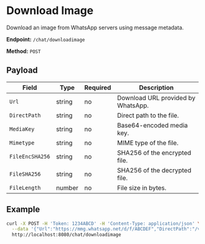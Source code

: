 # Download Image

Download an image from WhatsApp servers using message metadata.

**Endpoint:** `/chat/downloadimage`

**Method:** `POST`

## Payload

| Field | Type | Required | Description |
|-------|------|----------|-------------|
| `Url` | string | no | Download URL provided by WhatsApp. |
| `DirectPath` | string | no | Direct path to the file. |
| `MediaKey` | string | no | Base64-encoded media key. |
| `Mimetype` | string | no | MIME type of the file. |
| `FileEncSHA256` | string | no | SHA256 of the encrypted file. |
| `FileSHA256` | string | no | SHA256 of the decrypted file. |
| `FileLength` | number | no | File size in bytes. |

## Example

```bash
curl -X POST -H 'Token: 1234ABCD' -H 'Content-Type: application/json' \
  --data '{"Url":"https://mmg.whatsapp.net/d/f/ABCDEF","DirectPath":"/v/t62.7118-24/...","MediaKey":"base64==","Mimetype":"image/jpeg","FileEncSHA256":"base64==","FileSHA256":"base64==","FileLength":12345}' \
  http://localhost:8080/chat/downloadimage
```
